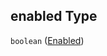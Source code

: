 ## enabled Type

`boolean` ([Enabled](config-properties-splash-screen-config-properties-enabled.md))
